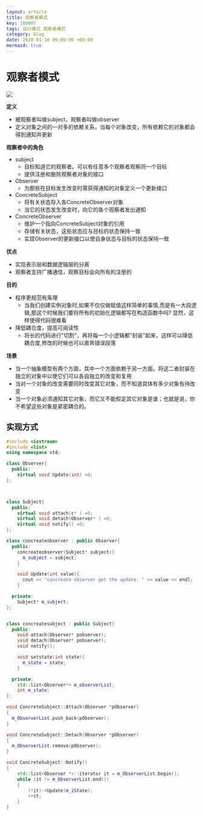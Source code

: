 ```yaml
---
layout: article
title: 观察者模式
key: 100007
tags: 设计模式 观察者模式 
category: blog
date: 2020-01-10 00:00:00 +08:00
mermaid: true
---
```



# 观察者模式
![](https://images2015.cnblogs.com/blog/765168/201608/765168-20160814145059437-1060662569.png)

 **定义**
  * 被观察者叫做subject，观察者叫做observer
  * 定义对象之间的一对多的依赖关系，当每个对象改变，所有依赖它的对象都会得到通知并更新

 **观察者中的角色**
  * subject
    * 目标知道它的观察者。可以有任意多个观察者观察同一个目标
    * 提供注册和删除观察者对象的接口
  * Observer
    * 为那些在目标发生改变时需获得通知的对象定义一个更新接口
  * ConcreteSubject
    * 将有关状态存入各ConcreteObserver对象
    * 当它的状态发生改变时，向它的各个观察者发出通知
  * ConcreteObserver
    * 维护一个指向ConcreteSubject对象的引用
    * 存储有关状态，这些状态应与目标的状态保持一致
    * 实现Observer的更新接口以使自身状态与目标的状态保持一致
 
 **优点**
  * 实现表示层和数据逻辑层的分离
  * 观察者支持广播通信，观察目标会向所有的注册的
 
 **目的**
  * 程序更规范有条理
    * 当我们创建实例对象时,如果不仅仅做赋值这样简单的事情,而是有一大段逻辑,那这个时候我们要将所有的初始化逻辑都写在构造函数中吗? 显然，这样使得代码很难看
  * 降低耦合度，提高可阅读性
    * 将长的代码进行"切割"，再将每一个小逻辑都"封装"起来，这样可以降低耦合度,修改的时候也可以直奔错误段落

 **场景**
  * 当一个抽象模型有两个方面，其中一个方面依赖于另一方面。将这二者封装在独立的对象中以使它们可以各自独立的改变和复用
  * 当对一个对象的改变需要同时改变其它对象，而不知道具体有多少对象有待改变
  * 当一个对象必须通知其它对象，而它又不能假定其它对象是谁；也就是说，你不希望这些对象是紧密耦合的。

## 实现方式

  ```c++
  #include <iostream>
  #include <list>
  using namespace std;

  class Observer{
    public:
      virtual void Update(int) =0;
  };



  class Subject{
    public:
      virtual void attach(c* ) =0;
      virtual void detach(Observer* ) =0;
      virtual void notify() =0;
  };

  class concreateobserver : public Observer{
    public:
      concreateobserver(Subject* subject){
        m_subject = subject;
      }

      void Update(int value){
        cout << "concreate observer get the update: " << value << endl;
      }

    private:
      Subject* m_subject;
  };


  class concreatesubject : public Subject{
    public:
      void attach(Observer* pobserver);
      void detach(Observer* pobserver);
      void notify();

      void setstate(int state){
        m_state = state;
      }

    private:
      std::list<Observer*> m_observerList;
      int m_state;
  };

  void ConcreteSubject::Attach(Observer *pObserver)
  {
    m_ObserverList.push_back(pObserver);
  }
  
  void ConcreteSubject::Detach(Observer *pObserver)
  {
    m_ObserverList.remove(pObserver);
  }

  void ConcreteSubject::Notify()
  {
      std::list<Observer *>::iterator it = m_ObserverList.begin();
      while (it != m_ObserverList.end())
      {
          (*it)->Update(m_iState);
          ++it;
      }
  }

  ```

